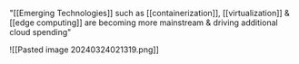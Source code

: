 "[[Emerging Technologies]] such as [[containerization]], [[virtualization]] & [[edge computing]] are becoming more mainstream & driving additional cloud spending"

![[Pasted image 20240324021319.png]]